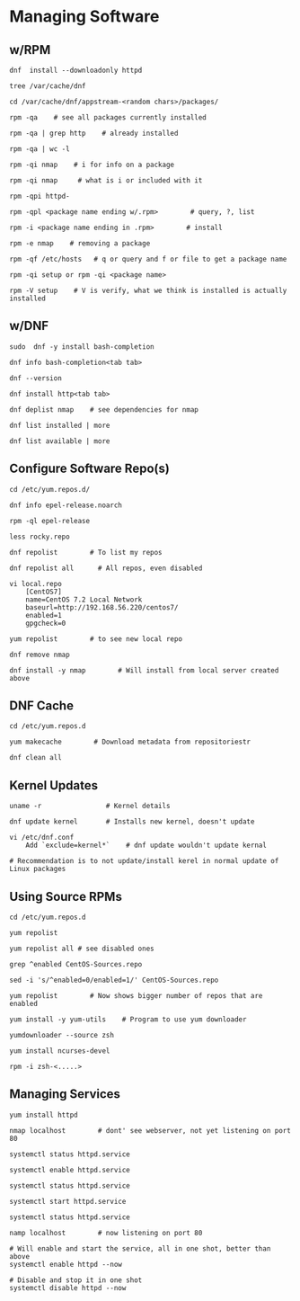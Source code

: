 # Managing Software

## w/RPM

    dnf  install --downloadonly httpd

    tree /var/cache/dnf    

    cd /var/cache/dnf/appstream-<random chars>/packages/

    rpm -qa    # see all packages currently installed

    rpm -qa | grep http    # already installed

    rpm -qa | wc -l        

    rpm -qi nmap    # i for info on a package

    rpm -qi nmap     # what is i or included with it

    rpm -qpi httpd-
    
    rpm -qpl <package name ending w/.rpm>        # query, ?, list

    rpm -i <package name ending in .rpm>        # install

    rpm -e nmap    # removing a package

    rpm -qf /etc/hosts   # q or query and f or file to get a package name

    rpm -qi setup or rpm -qi <package name>

    rpm -V setup    # V is verify, what we think is installed is actually installed

## w/DNF

    sudo  dnf -y install bash-completion

    dnf info bash-completion<tab tab>

    dnf --version

    dnf install http<tab tab>

    dnf deplist nmap    # see dependencies for nmap

    dnf list installed | more

    dnf list available | more

## Configure Software Repo(s)

    cd /etc/yum.repos.d/

    dnf info epel-release.noarch

    rpm -ql epel-release

    less rocky.repo

    dnf repolist        # To list my repos

    dnf repolist all      # All repos, even disabled

    vi local.repo
        [CentOS7]
        name=CentOS 7.2 Local Network
        baseurl=http://192.168.56.220/centos7/
        enabled=1
        gpgcheck=0

    yum repolist        # to see new local repo

    dnf remove nmap

    dnf install -y nmap        # Will install from local server created above

## DNF Cache

    cd /etc/yum.repos.d

    yum makecache        # Download metadata from repositoriestr

    dnf clean all

## Kernel Updates

    uname -r                # Kernel details

    dnf update kernel       # Installs new kernel, doesn't update

    vi /etc/dnf.conf
        Add `exclude=kernel*`    # dnf update wouldn't update kernal

    # Recommendation is to not update/install kerel in normal update of Linux packages

## Using Source RPMs

    cd /etc/yum.repos.d

    yum repolist

    yum repolist all # see disabled ones

    grep ^enabled CentOS-Sources.repo

    sed -i 's/^enabled=0/enabled=1/' CentOS-Sources.repo

    yum repolist        # Now shows bigger number of repos that are enabled

    yum install -y yum-utils    # Program to use yum downloader

    yumdownloader --source zsh

    yum install ncurses-devel

    rpm -i zsh-<.....>

## Managing Services

    yum install httpd

    nmap localhost        # dont' see webserver, not yet listening on port 80

    systemctl status httpd.service

    systemctl enable httpd.service

    systemctl status httpd.service

    systemctl start httpd.service

    systemctl status httpd.service

    namp localhost        # now listening on port 80

    # Will enable and start the service, all in one shot, better than above
    systemctl enable httpd --now

    # Disable and stop it in one shot
    systemctl disable httpd --now

    
